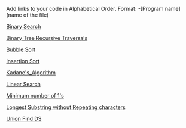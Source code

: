 Add links to your code in Alphabetical Order.
Format: -[Program name](name of the file)

[Binary Search](binary_search.cpp)

[Binary Tree Recursive Traversals](binary_tree_recursive_traversals.cpp)

[Bubble Sort](bubble_sort.cpp)

[Insertion Sort](insertion_sort.cpp)

[Kadane's_Algorithm](Kadane's_Algorithm.cpp)

[Linear Search](linear_search.cpp)

[Minimum number of 1's](Row%20with%20minimum%20number%20of%201s%20in%20C++.cpp)

[Longest Substring without Repeating characters](Longest_Substring_without_repeating_characters.cpp)

[Union Find DS](Union_find.cpp)
